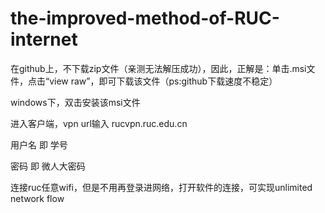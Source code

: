 # the-improved-method-of-RUC-internet

在github上，不下载zip文件（亲测无法解压成功），因此，正解是：单击.msi文件，点击“view raw”，即可下载该文件（ps:github下载速度不稳定）

windows下，双击安装该msi文件

进入客户端，vpn url输入 rucvpn.ruc.edu.cn

用户名 即 学号

密码 即 微人大密码

连接ruc任意wifi，但是不用再登录进网络，打开软件的连接，可实现unlimited network flow
